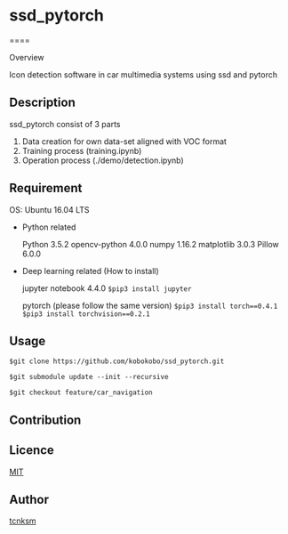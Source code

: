 
# ssd_pytorch
====

Overview

Icon detection software in car multimedia systems using ssd and pytorch


## Description
ssd_pytorch consist of 3 parts

1) Data creation for own data-set aligned with VOC format
2) Training process (training.ipynb)
3) Operation process (./demo/detection.ipynb)


## Requirement

OS: Ubuntu 16.04 LTS

* Python related

  Python 3.5.2
  opencv-python 4.0.0
  numpy 1.16.2
  matplotlib 3.0.3
  Pillow 6.0.0
 

* Deep learning related (How to install)

  jupyter notebook 4.4.0
  `$pip3 install jupyter`

  pytorch (please follow the same version)
  `$pip3 install torch==0.4.1`
  `$pip3 install torchvision==0.2.1`


## Usage

  `$git clone https://github.com/kobokobo/ssd_pytorch.git`

  `$git submodule update --init --recursive`

  `$git checkout feature/car_navigation`







## Contribution

## Licence

[MIT](https://github.com/tcnksm/tool/blob/master/LICENCE)

## Author

[tcnksm](https://github.com/tcnksm)

